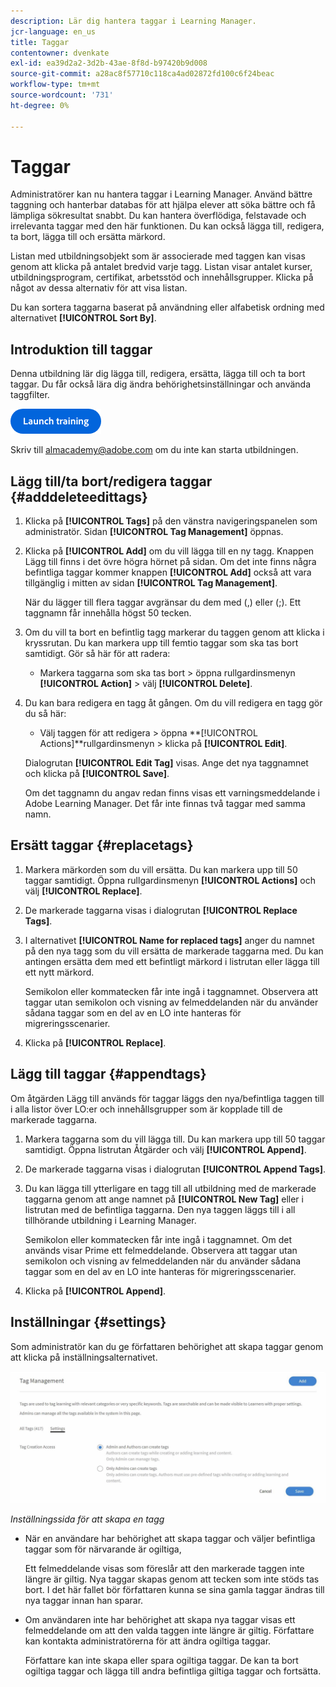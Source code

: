 ```yaml
---
description: Lär dig hantera taggar i Learning Manager.
jcr-language: en_us
title: Taggar
contentowner: dvenkate
exl-id: ea39d2a2-3d2b-43ae-8f8d-b97420b9d008
source-git-commit: a28ac8f57710c118ca4ad02872fd100c6f24beac
workflow-type: tm+mt
source-wordcount: '731'
ht-degree: 0%

---
```


# Taggar

Administratörer kan nu hantera taggar i Learning Manager. Använd bättre taggning och hanterbar databas för att hjälpa elever att söka bättre och få lämpliga sökresultat snabbt. Du kan hantera överflödiga, felstavade och irrelevanta taggar med den här funktionen. Du kan också lägga till, redigera, ta bort, lägga till och ersätta märkord.

Listan med utbildningsobjekt som är associerade med taggen kan visas genom att klicka på antalet bredvid varje tagg. Listan visar antalet kurser, utbildningsprogram, certifikat, arbetsstöd och innehållsgrupper. Klicka på något av dessa alternativ för att visa listan.

Du kan sortera taggarna baserat på användning eller alfabetisk ordning med alternativet **[!UICONTROL Sort By]**.

## Introduktion till taggar

Denna utbildning lär dig lägga till, redigera, ersätta, lägga till och ta bort taggar. Du får också lära dig ändra behörighetsinställningar och använda taggfilter.

[![knapp](assets/launch-training-button.png)](https://content.adobelearningmanageracademy.com/app/learner?accountId=98632#/course/8318920)

Skriv till <almacademy@adobe.com> om du inte kan starta utbildningen.

## Lägg till/ta bort/redigera taggar {#adddeleteedittags}

1. Klicka på **[!UICONTROL Tags]** på den vänstra navigeringspanelen som administratör. Sidan **[!UICONTROL Tag Management]** öppnas.
1. Klicka på **[!UICONTROL Add]** om du vill lägga till en ny tagg. Knappen Lägg till finns i det övre högra hörnet på sidan. Om det inte finns några befintliga taggar kommer knappen **[!UICONTROL Add]** också att vara tillgänglig i mitten av sidan **[!UICONTROL Tag Management]**.

   När du lägger till flera taggar avgränsar du dem med (,) eller (;). Ett taggnamn får innehålla högst 50 tecken.

1. Om du vill ta bort en befintlig tagg markerar du taggen genom att klicka i kryssrutan. Du kan markera upp till femtio taggar som ska tas bort samtidigt. Gör så här för att radera:

   * Markera taggarna som ska tas bort > öppna rullgardinsmenyn **[!UICONTROL Action]** > välj **[!UICONTROL Delete]**.

1. Du kan bara redigera en tagg åt gången. Om du vill redigera en tagg gör du så här:

   * Välj taggen för att redigera > öppna **[!UICONTROL Actions]**rullgardinsmenyn > klicka på **[!UICONTROL Edit]**.

   Dialogrutan **[!UICONTROL Edit Tag]** visas. Ange det nya taggnamnet och klicka på **[!UICONTROL Save]**.

   Om det taggnamn du angav redan finns visas ett varningsmeddelande i Adobe Learning Manager. Det får inte finnas två taggar med samma namn.

## Ersätt taggar {#replacetags}

1. Markera märkorden som du vill ersätta. Du kan markera upp till 50 taggar samtidigt. Öppna rullgardinsmenyn **[!UICONTROL Actions]** och välj **[!UICONTROL Replace]**.
1. De markerade taggarna visas i dialogrutan **[!UICONTROL Replace Tags]**.

1. I alternativet **[!UICONTROL Name for replaced tags]** anger du namnet på den nya tagg som du vill ersätta de markerade taggarna med. Du kan antingen ersätta dem med ett befintligt märkord i listrutan eller lägga till ett nytt märkord.

   Semikolon eller kommatecken får inte ingå i taggnamnet.  Observera att taggar utan semikolon och visning av felmeddelanden när du använder sådana taggar som en del av en LO inte hanteras för migreringsscenarier.

1. Klicka på **[!UICONTROL Replace]**.

## Lägg till taggar {#appendtags}

Om åtgärden Lägg till används för taggar läggs den nya/befintliga taggen till i alla listor över LO:er och innehållsgrupper som är kopplade till de markerade taggarna.

1. Markera taggarna som du vill lägga till. Du kan markera upp till 50 taggar samtidigt. Öppna listrutan Åtgärder och välj **[!UICONTROL Append]**.
1. De markerade taggarna visas i dialogrutan **[!UICONTROL Append Tags]**.
1. Du kan lägga till ytterligare en tagg till all utbildning med de markerade taggarna genom att ange namnet på **[!UICONTROL New Tag]** eller i listrutan med de befintliga taggarna. Den nya taggen läggs till i all tillhörande utbildning i Learning Manager.

   Semikolon eller kommatecken får inte ingå i taggnamnet. Om det används visar Prime ett felmeddelande. Observera att taggar utan semikolon och visning av felmeddelanden när du använder sådana taggar som en del av en LO inte hanteras för migreringsscenarier.

1. Klicka på **[!UICONTROL Append]**.

## Inställningar {#settings}

Som administratör kan du ge författaren behörighet att skapa taggar genom att klicka på inställningsalternativet.

![](assets/unknown-1.jpeg)

*Inställningssida för att skapa en tagg*

* När en användare har behörighet att skapa taggar och väljer befintliga taggar som för närvarande är ogiltiga,

  Ett felmeddelande visas som föreslår att den markerade taggen inte längre är giltig. Nya taggar skapas genom att tecken som inte stöds tas bort. I det här fallet bör författaren kunna se sina gamla taggar ändras till nya taggar innan han sparar.

* Om användaren inte har behörighet att skapa nya taggar visas ett felmeddelande om att den valda taggen inte längre är giltig. Författare kan kontakta administratörerna för att ändra ogiltiga taggar.

  Författare kan inte skapa eller spara ogiltiga taggar. De kan ta bort ogiltiga taggar och lägga till andra befintliga giltiga taggar och fortsätta.
